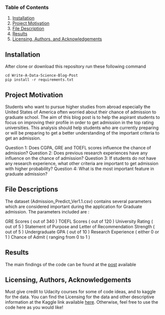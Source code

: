 ### Table of Contents

1. [Installation](#installation)
2. [Project Motivation](#motivation)
3. [File Description](#files)
4. [Results](#results)
5. [Licensing, Authors, and Acknowledgements](#licensing)

## Installation <a name="installation"></a>

After clone or download this repository run these following command
```
cd Write-A-Data-Science-Blog-Post
pip install -r requirements.txt

```

## Project Motivation<a name="motivation"></a>

Students who want to pursue higher studies from abroad especially the United States of America often worried about their chance of admission to graduate school. The aim of this blog post is to help the aspirant students to focus on improving their profile in order to get admission in the top rating universities. This analysis should help students who are currently preparing or will be preparing to get a better understanding of the important criteria to get an admission.

Question 1: Does CGPA, GRE and TOEFL scores influence the chance of admission?
Question 2: Does previous research experiences have any influence on the chance of admission?
Question 3: If students do not have any research experience, what other criteria are important to get admission with higher probability?
Question 4: What is the most important feature in graduate admission?

## File Descriptions <a name="files"></a>

The dataset (Admission_Predict_Ver1.1.csv) contains several parameters which are considered important during the application for Graduate admission.
The parameters included are :

GRE Scores ( out of 340 )
TOEFL Scores ( out of 120 )
University Rating ( out of 5 )
Statement of Purpose and Letter of Recommendation Strength ( out of 5 )
Undergraduate GPA ( out of 10 )
Research Experience ( either 0 or 1 )
Chance of Admit ( ranging from 0 to 1 )


## Results<a name="results"></a>

The main findings of the code can be found at the [post](https://medium.com/@purba0101/data-exploration-on-graduation-admission-dataset-from-kaggle-473510a306cc) available



## Licensing, Authors, Acknowledgements<a name="licensing"></a>

Must give credit to Udacity courses for some of code ideas, and to kaggle for the data. You can find the Licensing for the data and other descriptive information at the Kaggle link available [here](https://www.kaggle.com/mohansacharya/graduate-admissions). Otherwise, feel free to use the code here as you would like! 

